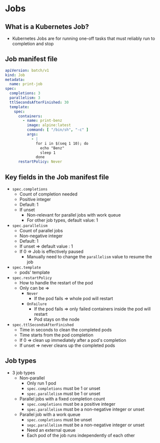 # Jobs

## What is a Kubernetes Job?

* Kubernetes Jobs are for running one-off tasks that must reliably run to completion and stop

## Job manifest file

```yaml
apiVersion: batch/v1
kind: Job
metadata:
  name: print-job
spec:
  completions: 3
  parallelism: 3
  ttlSecondsAfterFinished: 30
  template:
    spec:
      containers:
        - name: print-benz
          image: alpine:latest
          command: [ "/bin/sh", "-c" ]
          args:
            - |
              for i in $(seq 1 10); do
                echo "Benz"
                sleep 1
              done
      restartPolicy: Never
```

## Key fields in the Job manifest file

* `spec.completions`
    * Count of completion needed
    * Positive integer
    * Default: 1
    * If unset
        * Non-relevant for parallel jobs with work queue
        * For other job types, default value: 1
* `spec.parallelism`
    * Count of parallel jobs
    * Non-negative integer
    * Default: 1
    * If unset => default value : 1
    * If 0 => Job is effectively paused
        * Manually need to change the `parallelism` value to resume the job
* `spec.template`
    * pods' template
* `spec.restartPolicy`
    * How to handle the restart of the pod
    * Only can be =>
        * `Never`
            * If the pod fails => whole pod will restart
        * `OnFailure`
            * If the pod fails => only failed containers inside the pod will restart
            * Pod stays on the node
* `spec.ttlSecondsAfterFinished`
   * Time in seconds to clean the completed pods
   * Time starts from the pod completion
   * If 0 => clean up immediately after a pod's completion
   * If unset => never cleans up the completed pods

## Job types

* 3 job types
    * Non-parallel
        * Only run 1 pod
        * `spec.completions` must be 1 or unset
        * `spec.parallelism` must be 1 or unset
    * Parallel jobs with a fixed completion count
        * `spec.completions` must be a positive integer
        * `spec.parallelism` must be a non-negative integer or unset
    * Parallel job with a work queue
        * `spec.completions` must be unset
        * `sepc.parallelism` must be a non-negative integer or unset
        * Need an external queue
        * Each pod of the job runs independently of each other
